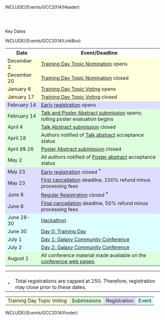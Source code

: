 INCLUDE(/Events/GCC2014/Header)

<br /><br />

<div class="title">Key Dates</div>

INCLUDE(/Events/GCC2014/LinkBox)

<table>
  <tr class="th" >
    <th> Date </th>
    <th> Event/Deadline </th>
  </tr>
  <tr style="background-color: #ffd" >
    <td> December 2 </td>
    <td> <a href='/Events/GCC2014/TrainingDay.md'>Training Day Topic Nomination</a> opens</td>
  </tr>
  <tr style="background-color: #ffd" >
    <td> December 20 </td>
    <td> <a href='/Events/GCC2014/TrainingDay.md'>Training Day Topic Nomination</a> </strong>closed<strong> </td>
  </tr>
  <tr style="background-color: #ffd" >
    <td> January 6 </td>
    <td> <a href='/Events/GCC2014/TrainingDay.md'>Training Day Topic Voting</a> opens </td>
  </tr>
  <tr style="background-color: #ffd" >
    <td> January 17 </td>
    <td> <a href='/Events/GCC2014/TrainingDay.md'>Training Day Topic Voting</a> </strong>closed<strong> </td>
  </tr>
  <tr style="background-color: #ddf" >
    <td> February 14 </td>
    <td> <a href='/Events/GCC2014/Register.md'>Early registration</a> opens </td>
  </tr>
  <tr style="background-color: #dfd" >
    <td> February 14 </td>
    <td> <a href='/Events/GCC2014/Abstracts.md'>Talk and Poster Abstract submission</a> opens; rolling poster evaluation begins </td>
  </tr>
  <tr style="background-color: #dfd" >
    <td> April 4 </td>
    <td> <a href='/Events/GCC2014/Abstracts.md'>Talk Abstract submission</a> </strong>closed<strong> </td>
  </tr>
  <tr style="background-color: #dfd" >
    <td> April 18 </td>
    <td> Authors notified of <a href='/Events/GCC2014/Abstracts.md'>Talk abstract</a> acceptance status </td>
  </tr>
  <tr style="background-color: #dfd" >
    <td> April <s>25</s> 26</td>
    <td> <a href='/Events/GCC2014/Abstracts.md'>Poster Abstract submission</a> </strong>closed<strong> </td>
  </tr>
  <tr style="background-color: #dfd" >
    <td> May 2 </td>
    <td> All authors notified of <a href='/Events/GCC2014/Abstracts.md'>Poster abstract</a> acceptance status </td>
  </tr>
  <tr style="background-color: #ddf" >
    <td> May 23</td>
    <td> <a href='/Events/GCC2014/Register.md'>Early registration</a> </strong>closed<strong> <sup>*</sup> </td>
  </tr>
  <tr style="background-color: #ddf" >
    <td> May 23 </td>
    <td> <a href='/Events/GCC2014/Register.md'>First cancellation</a> deadline, 100% refund minus processing fees </td>
  </tr>
  <tr style="background-color: #ddf" >
    <td> June 6 </td>
    <td> <a href='/Events/GCC2014/Register.md'>Regular Registration</a> </strong>closed<strong> <sup>*</sup> </td>
  </tr>
  <tr style="background-color: #ddf" >
    <td> June 6 </td>
    <td> <a href='/Events/GCC2014/Register.md'>Final cancellation</a> deadline, 50% refund minus processing fees </td>
  </tr>
  <tr style="background-color: #dff" >
    <td> June 28-30 </td>
    <td> <a href='/Events/GCC2014/Hackathon.md'>Hackathon</a> </td>
  </tr>
  <tr style="background-color: #dff" >
    <td> June 30 </td>
    <td> <a href='/Events/GCC2014/TrainingDay.md'>Day 0: Training Day</a> </td>
  </tr>
  <tr style="background-color: #dff" >
    <td> July 1 </td>
    <td> <a href='/Events/GCC2014/Program.md'>Day 1: Galaxy Community Conference</a> </td>
  </tr>
  <tr style="background-color: #dff" >
    <td> July 2 </td>
    <td> <a href='/Events/GCC2014/Program.md'>Day 2: Galaxy Community Conference</a> </td>
  </tr>
  <tr style="background-color: #dfd" >
    <td> August 1 </td>
    <td> All conference material made available on the <a href='/Events/GCC2014.md'>conference web pages</a>. </td>
  </tr>
</table>


<table>
  <tr>
    <td style=" border: none vertical-align: top; text-align: right;"> <br /> <sup>*</sup> </td>
    <td style=" border: none vertical-align: top;"> <br />Total registrations are capped at 250.  Therefore, registration may close prior to these dates. </td>
  </tr>
</table>


<table>
  <tr>
    <td style=" background-color: #ffd;"> Training Day Topic Voting </td>
    <td style=" background-color: #dfd;"> Submissions </td>
    <td style=" background-color: #ddf;"> Registration </td>
    <td style=" background-color: #dff;"> Event </td>
  </tr>
</table>



INCLUDE(/Events/GCC2014/Footer)
